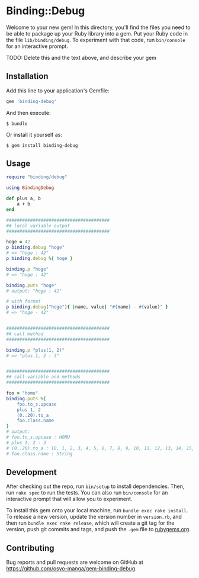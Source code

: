 # Binding::Debug

Welcome to your new gem! In this directory, you'll find the files you need to be able to package up your Ruby library into a gem. Put your Ruby code in the file `lib/binding/debug`. To experiment with that code, run `bin/console` for an interactive prompt.

TODO: Delete this and the text above, and describe your gem

## Installation

Add this line to your application's Gemfile:

```ruby
gem 'binding-debug'
```

And then execute:

    $ bundle

Or install it yourself as:

    $ gem install binding-debug

## Usage

```ruby
require "binding/debug"

using BindingDebug

def plus a, b
	a + b
end

#######################################
## local variable output
#######################################

hoge = 42
p binding.debug "hoge"
# => "hoge : 42"
p binding.debug %{ hoge }

binding.p "hoge"
# => "hoge : 42"

binding.puts "hoge"
# output: "hoge : 42"

# with format
p binding.debug("hoge"){ |name, value| "#{name} - #{value}" }
# => "hoge - 42"


#######################################
## call method
#######################################

binding.p "plus(1, 2)"
# => "plus 1, 2 : 3"


#######################################
## call variable and methods
#######################################

foo = "homu"
binding.puts %{
	foo.to_s.upcase
	plus 1, 2
	(0..20).to_a
	foo.class.name
}
# output:
# foo.to_s.upcase : HOMU
# plus 1, 2 : 3
# (0..20).to_a : [0, 1, 2, 3, 4, 5, 6, 7, 8, 9, 10, 11, 12, 13, 14, 15, 16, 17, 18, 19, 20]
# foo.class.name : String
```

## Development

After checking out the repo, run `bin/setup` to install dependencies. Then, run `rake spec` to run the tests. You can also run `bin/console` for an interactive prompt that will allow you to experiment.

To install this gem onto your local machine, run `bundle exec rake install`. To release a new version, update the version number in `version.rb`, and then run `bundle exec rake release`, which will create a git tag for the version, push git commits and tags, and push the `.gem` file to [rubygems.org](https://rubygems.org).

## Contributing

Bug reports and pull requests are welcome on GitHub at https://github.com/osyo-manga/gem-binding-debug.

